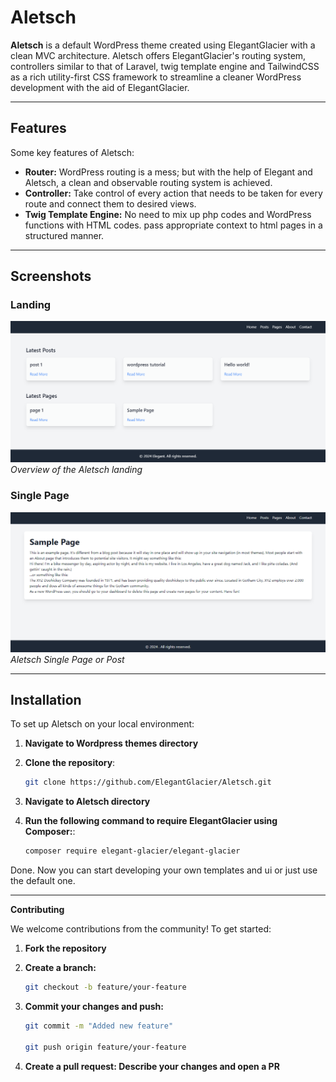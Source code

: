 # Aletsch

**Aletsch** is a default WordPress theme created using ElegantGlacier with a clean MVC architecture. Aletsch offers ElegantGlacier's routing system, controllers similar to that of Laravel, twig template engine and TailwindCSS as a rich utility-first CSS framework to streamline a cleaner WordPress development with the aid of ElegantGlacier.

---

## Features

Some key features of Aletsch:

- **Router:** 
WordPress routing is a mess; but with the help of Elegant and Aletsch, a clean and observable routing system is achieved.
- **Controller:**
Take control of every action that needs to be taken for every route and connect them to desired views. 
- **Twig Template Engine:**
No need to mix up php codes and WordPress functions with HTML codes. pass appropriate context to html pages in a structured manner. 


---

## Screenshots

### Landing

![Landing Screenshot](images/home.png)
*Overview of the Aletsch landing*

### Single Page

![Single Page Screenshot](images/single.png) 
*Aletsch Single Page or Post*

---

## Installation

To set up Aletsch on your local environment:

1. **Navigate to Wordpress themes directory**

2. **Clone the repository**:
   ```bash
   git clone https://github.com/ElegantGlacier/Aletsch.git

3. **Navigate to Aletsch directory**

4. **Run the following command to require ElegantGlacier using Composer:**:
   ```bash
   composer require elegant-glacier/elegant-glacier

Done. Now you can start developing your own templates and ui or just use the default one.

---

**Contributing**

We welcome contributions from the community! To get started:

1. **Fork the repository**

2. **Create a branch:**
    ```bash
    git checkout -b feature/your-feature

3. **Commit your changes and push:**
    ```bash
    git commit -m "Added new feature"
    
    git push origin feature/your-feature

4. **Create a pull request: Describe your changes and open a PR**